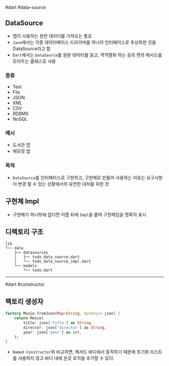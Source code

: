 #dart #data-source

## DataSource
- 앱이 사용하는 원천 데이터를 가져오는 통로
- `Java`에서는 각종 데이터베이스 드라이버를 하나의 인터페이스로 추상화한 것을 DataSource라고 함
- `Dart`에서는 `DataSource`를 원본 데이터를 읽고, 역직렬화 하는 등의 편의 메서드를 모아두는 클래스로 사용

### 종류
- Text
- File
- JSON
- XML
- CSV
- RDBMS
- NoSQL

### 예시
- 도서관 앱
- 메모장 앱

### 목적
- `DataSource`를 인터페이스로 구현하고, 구현체로 만들어 사용하는 이유는 요구사항이 변경 될 수 있는 상황에서의 유연한 대처를 위한 것

## 구현체 Impl
- 구현체가 하나밖에 없다면 이름 뒤에 `Impl`을 붙여 구현체임을 명확히 표시

## 디렉토리 구조
```
lib
└── data
    ├── datasources
    │   ├── todo_data_source.dart
    │   └── todo_data_source_impl.dart
    └── models
        └── todo.dart
```

---
#dart #constructor 

## 팩토리 생성자

```dart
factory Movie.fromJson(Map<String, dynamic> json) {
	return Movie(
		title: json['title'] as String,
		director: json['director'] as String,
		year: json['year'] as int,
	);
}
```
- `Named Constructor`와 비교하면, 메서드 바디에서 동작하기 때문에 초기화 리스트를 사용하지 않고 바디 내에 온갖 로직을 추가할 수 있다.